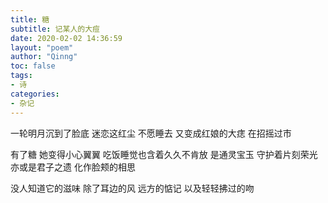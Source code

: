 ```yaml
---
title: 糖
subtitle: 记某人的大痘
date: 2020-02-02 14:36:59
layout: "poem"
author: "Qinng"
toc: false
tags:
- 诗
categories:
- 杂记
---
```



一轮明月沉到了脸底
迷恋这红尘 不愿睡去
又变成红娘的大痣
在招摇过市

有了糖 她变得小心翼翼
吃饭睡觉也含着久久不肯放
是通灵宝玉 守护着片刻荣光
亦或是君子之遗 化作脸颊的相思

没人知道它的滋味
除了耳边的风
远方的惦记
以及轻轻拂过的吻
